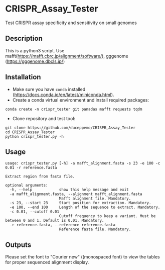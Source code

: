 # CRISPR_Assay_Tester
Test CRISPR assay specificity and sensitivity on small genomes

## Description
This is a python3 script.
Use mafft(https://mafft.cbrc.jp/alignment/software/), gggenome (https://gggenome.dbcls.jp/)

## Installation
- Make sure you have `conda` installed (https://docs.conda.io/en/latest/miniconda.html).
- Create a conda virtual environment and install required packages:
```
conda create -n crispr_tester git panadas mafft requests tqdm
```
- Clone repository and test tool:
```
git clone https://github.com/duceppemo/CRISPR_Assay_Tester
cd CRISPR_Assay_Tester
python crispr_tester.py -h
```

## Usage
```
usage: crispr_tester.py [-h] -a mafft_alignment.fasta -s 23 -e 100 -c 0.01 -r reference.fasta

Extract region from fasta file.

optional arguments:
  -h, --help            show this help message and exit
  -a mafft_alignment.fasta, --alignment mafft_alignment.fasta
                        Mafft alignment file. Mandatory.
  -s 23, --start 23     Start position for extraction. Mandatory.
  -e 100, --end 100     Length of the sequence to extract. Mandatory.
  -c 0.01, --cutoff 0.01
                        Cutoff frequency to keep a variant. Must be between 0 and 1. Default is 0.01. Mandatory.
  -r reference.fasta, --reference reference.fasta
                        Reference fasta file. Mandatory.
```

## Outputs

Please set the font to "Courier new" ((monospaced font) to view the tables for proper sequenced alignment display.
